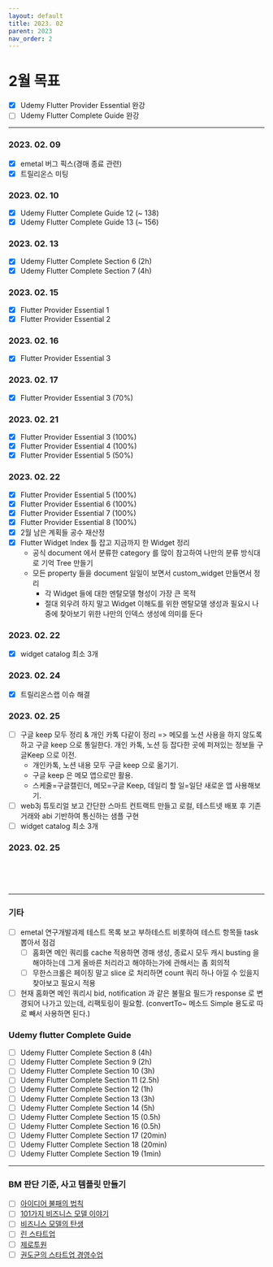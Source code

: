 ```yaml
---
layout: default
title: 2023. 02
parent: 2023
nav_order: 2
---
```


# 2월 목표
- [x] Udemy Flutter Provider Essential 완강
- [ ] Udemy Flutter Complete Guide 완강

<hr>

### 2023. 02. 09
- [x] emetal 버그 픽스(경매 종료 관련)
- [x] 트릴리온스 미팅

### 2023. 02. 10
- [x] Udemy Flutter Complete Guide 12 (~ 138)
- [X] Udemy Flutter Complete Guide 13 (~ 156)

### 2023. 02. 13
- [x] Udemy Flutter Complete Section 6 (2h)
- [x] Udemy Flutter Complete Section 7 (4h)

### 2023. 02. 15
- [x] Flutter Provider Essential 1
- [x] Flutter Provider Essential 2

### 2023. 02. 16
- [x] Flutter Provider Essential 3

### 2023. 02. 17
- [x] Flutter Provider Essential 3 (70%)

### 2023. 02. 21
- [x] Flutter Provider Essential 3 (100%)
- [x] Flutter Provider Essential 4 (100%)
- [x] Flutter Provider Essential 5 (50%)

### 2023. 02. 22
- [x] Flutter Provider Essential 5 (100%)
- [x] Flutter Provider Essential 6 (100%)
- [x] Flutter Provider Essential 7 (100%)
- [x] Flutter Provider Essential 8 (100%)
- [x] 2월 남은 계획들 공수 재산정
- [x] Flutter Widget Index 틀 잡고 지금까지 한 Widget 정리
  - 공식 document 에서 분류한 category 를 많이 참고하여 나만의 분류 방식대로 기억 Tree 만들기
  - 모든 property 들을 document 일일이 보면서 custom_widget 만들면서 정리
    - 각 Widget 들에 대한 멘탈모델 형성이 가장 큰 목적
    - 절대 외우려 하지 말고 Widget 이해도를 위한 멘탈모델 생성과 필요시 나중에 찾아보기 위한 나만의 인덱스 생성에 의미를 둔다

### 2023. 02. 22
- [x] widget catalog 최소 3개

### 2023. 02. 24
- [x] 트릴리온스랩 이슈 해결

### 2023. 02. 25
- [ ] 구글 keep 모두 정리 & 개인 카톡 다같이 정리 => 메모를 노션 사용을 하지 않도록 하고 구글 keep 으로 통일한다. 개인 카톡, 노션 등 잡다한 곳에 퍼져있는 정보들 구글Keep 으로 이전.
  - 개인카톡, 노션 내용 모두 구글 keep 으로 옮기기.
  - 구글 keep 은 메모 앱으로만 활용.
  - 스케줄=구글캘린더, 메모=구글 Keep, 데일리 할 일=일단 새로운 앱 사용해보기.
- [ ] web3j 튜토리얼 보고 간단한 스마트 컨트랙트 만들고 로컬, 테스트넷 배포 후 기존 거래와 abi 기반하여 통신하는 샘플 구현
- [ ] widget catalog 최소 3개

### 2023. 02. 25


<br>
<br>
<br>

<hr>

### 기타
- [ ] emetal 연구개발과제 테스트 목록 보고 부하테스트 비롯하여 테스트 항목들 task 뽑아서 점검
  - [ ] 홈화면 메인 쿼리를 cache 적용하면 경매 생성, 종료시 모두 캐시 busting 을 해야하는데 그게 올바른 처리라고 해야하는가에 관해서는 좀 회의적
  - [ ] 무한스크롤은 페이징 말고 slice 로 처리하면 count 쿼리 하나 아낄 수 있을지 찾아보고 필요시 적용
- [ ] 현재 홈화면 메인 쿼리시 bid, notification 과 같은 불필요 필드가 response 로 변경되어 나가고 있는데, 리팩토링이 필요함. (convertTo~ 메소드 Simple 용도로 따로 빼서 사용하면 된다.)

### Udemy flutter Complete Guide
- [ ] Udemy Flutter Complete Section 8 (4h)
- [ ] Udemy Flutter Complete Section 9 (2h)
- [ ] Udemy Flutter Complete Section 10 (3h)
- [ ] Udemy Flutter Complete Section 11 (2.5h)
- [ ] Udemy Flutter Complete Section 12 (1h)
- [ ] Udemy Flutter Complete Section 13 (3h)
- [ ] Udemy Flutter Complete Section 14 (5h)
- [ ] Udemy Flutter Complete Section 15 (0.5h)
- [ ] Udemy Flutter Complete Section 16 (0.5h)
- [ ] Udemy Flutter Complete Section 17 (20min)
- [ ] Udemy Flutter Complete Section 18 (20min)
- [ ] Udemy Flutter Complete Section 19 (1min)

<hr>

### BM 판단 기준, 사고 템플릿 만들기
- [ ] [아이디어 불패의 법칙](https://www.aladin.co.kr/shop/wproduct.aspx?ItemId=236350317)
- [ ] [101가지 비즈니스 모델 이야기](https://www.aladin.co.kr/shop/wproduct.aspx?ItemId=241936435)
- [ ] [비즈니스 모델의 탄생](https://search.shopping.naver.com/book/catalog/32455039041?query=%EB%B9%84%EC%A6%88%EB%8B%88%EC%8A%A4%20%EB%AA%A8%EB%8D%B8%EC%9D%98%20%ED%83%84%EC%83%9D&NaPm=ct%3Dldicvdo8%7Cci%3D8002f12a71b54c51a3ab5ed87dfa54ef58ae34ba%7Ctr%3Dboksl%7Csn%3D95694%7Chk%3D23a3873382166bf3fc979a7765545d96d2376aec)
- [ ] [린 스타트업](https://search.shopping.naver.com/book/catalog/32436122059?cat_id=50010702&frm=PBOKMOD&query=%EB%A6%B0+%EC%8A%A4%ED%83%80%ED%8A%B8%EC%97%85&NaPm=ct%3Dldicxb48%7Cci%3D74e0745db479c7db6ad92d34d5ded44df0084c43%7Ctr%3Dboknx%7Csn%3D95694%7Chk%3Dd289c98ac19ae792e404c30aa6e8e5a1b8c4e0ea)
- [ ] [제로투원](https://search.shopping.naver.com/book/catalog/32483707626?cat_id=50010520&frm=PBOKMOD&query=%EC%A0%9C%EB%A1%9C+%ED%88%AC%EC%9B%90&NaPm=ct%3Dldicxs3c%7Cci%3D55c7a90d6d2d4f553c9ea189e62a845751e4c3d3%7Ctr%3Dboknx%7Csn%3D95694%7Chk%3D3ba8dc0378cd9eef39f8b10da499d158b91d2b07)
- [ ] [권도균의 스타트업 경영수업](https://search.shopping.naver.com/book/catalog/32441089176?cat_id=50005827&frm=PBOKPRO&query=%EA%B6%8C%EB%8F%84%EA%B7%A0%EC%9D%98+%EC%8A%A4%ED%83%80%ED%8A%B8%EC%97%85+%EA%B2%BD%EC%98%81+%EC%88%98%EC%97%85&NaPm=ct%3Dldicy6r4%7Cci%3D25d09a45e6edeb6955c01e912f591e7a43f8f824%7Ctr%3Dboknx%7Csn%3D95694%7Chk%3D7d79387ab9afbd08bd271d9e24bdc86ddf73b535)
